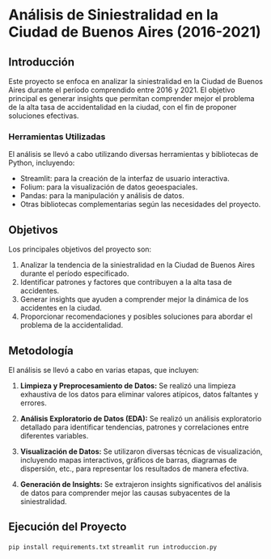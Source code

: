 Análisis de Siniestralidad en la Ciudad de Buenos Aires (2016-2021)
===================================================================

Introducción
------------

Este proyecto se enfoca en analizar la siniestralidad en la Ciudad de Buenos Aires durante el período comprendido entre 2016 y 2021. El objetivo principal es generar insights que permitan comprender mejor el problema de la alta tasa de accidentalidad en la ciudad, con el fin de proponer soluciones efectivas.

### Herramientas Utilizadas

El análisis se llevó a cabo utilizando diversas herramientas y bibliotecas de Python, incluyendo:

*   Streamlit: para la creación de la interfaz de usuario interactiva.
*   Folium: para la visualización de datos geoespaciales.
*   Pandas: para la manipulación y análisis de datos.
*   Otras bibliotecas complementarias según las necesidades del proyecto.

Objetivos
---------

Los principales objetivos del proyecto son:

1.  Analizar la tendencia de la siniestralidad en la Ciudad de Buenos Aires durante el período especificado.
2.  Identificar patrones y factores que contribuyen a la alta tasa de accidentes.
3.  Generar insights que ayuden a comprender mejor la dinámica de los accidentes en la ciudad.
4.  Proporcionar recomendaciones y posibles soluciones para abordar el problema de la accidentalidad.

Metodología
-----------

El análisis se llevó a cabo en varias etapas, que incluyen:


    
1.  **Limpieza y Preprocesamiento de Datos:** Se realizó una limpieza exhaustiva de los datos para eliminar valores atípicos, datos faltantes y errores.
    
2.  **Análisis Exploratorio de Datos (EDA):** Se realizó un análisis exploratorio detallado para identificar tendencias, patrones y correlaciones entre diferentes variables.
    
3.  **Visualización de Datos:** Se utilizaron diversas técnicas de visualización, incluyendo mapas interactivos, gráficos de barras, diagramas de dispersión, etc., para representar los resultados de manera efectiva.
    
4.  **Generación de Insights:** Se extrajeron insights significativos del análisis de datos para comprender mejor las causas subyacentes de la siniestralidad.
    

Ejecución del Proyecto
----------------------
`pip install requirements.txt`
`streamlit run introduccion.py`
